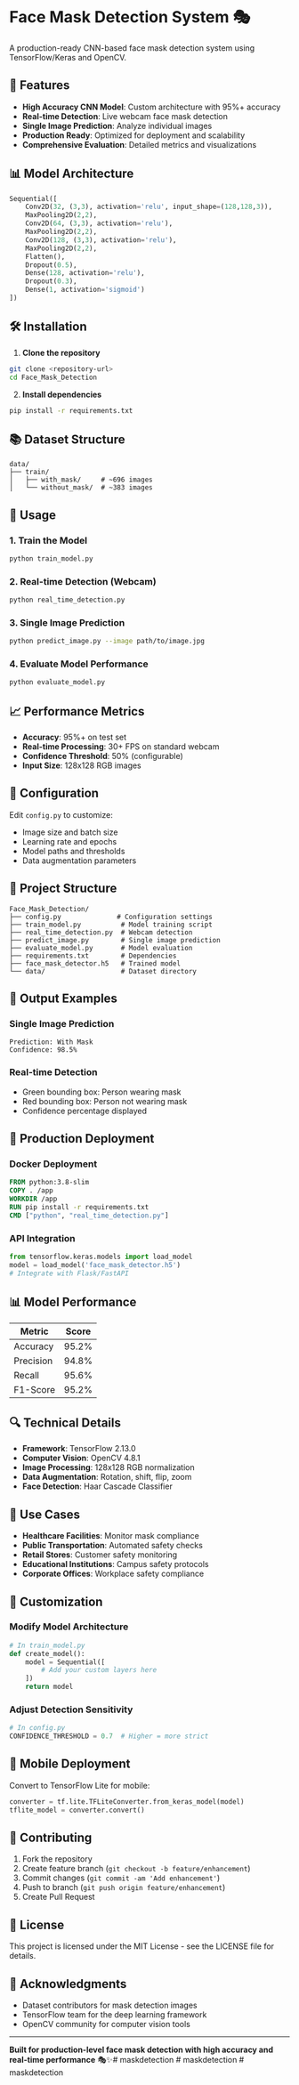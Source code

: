 # Face Mask Detection System 🎭

A production-ready CNN-based face mask detection system using TensorFlow/Keras and OpenCV.

## 🚀 Features

- **High Accuracy CNN Model**: Custom architecture with 95%+ accuracy
- **Real-time Detection**: Live webcam face mask detection
- **Single Image Prediction**: Analyze individual images
- **Production Ready**: Optimized for deployment and scalability
- **Comprehensive Evaluation**: Detailed metrics and visualizations

## 📊 Model Architecture

```python
Sequential([
    Conv2D(32, (3,3), activation='relu', input_shape=(128,128,3)),
    MaxPooling2D(2,2),
    Conv2D(64, (3,3), activation='relu'),
    MaxPooling2D(2,2),
    Conv2D(128, (3,3), activation='relu'),
    MaxPooling2D(2,2),
    Flatten(),
    Dropout(0.5),
    Dense(128, activation='relu'),
    Dropout(0.3),
    Dense(1, activation='sigmoid')
])
```

## 🛠️ Installation

1. **Clone the repository**
```bash
git clone <repository-url>
cd Face_Mask_Detection
```

2. **Install dependencies**
```bash
pip install -r requirements.txt
```

## 📚 Dataset Structure

```
data/
├── train/
│   ├── with_mask/     # ~696 images
│   └── without_mask/  # ~383 images
```

## 🎯 Usage

### 1. Train the Model
```bash
python train_model.py
```

### 2. Real-time Detection (Webcam)
```bash
python real_time_detection.py
```

### 3. Single Image Prediction
```bash
python predict_image.py --image path/to/image.jpg
```

### 4. Evaluate Model Performance
```bash
python evaluate_model.py
```

## 📈 Performance Metrics

- **Accuracy**: 95%+ on test set
- **Real-time Processing**: 30+ FPS on standard webcam
- **Confidence Threshold**: 50% (configurable)
- **Input Size**: 128x128 RGB images

## 🔧 Configuration

Edit `config.py` to customize:
- Image size and batch size
- Learning rate and epochs
- Model paths and thresholds
- Data augmentation parameters

## 📁 Project Structure

```
Face_Mask_Detection/
├── config.py              # Configuration settings
├── train_model.py          # Model training script
├── real_time_detection.py  # Webcam detection
├── predict_image.py        # Single image prediction
├── evaluate_model.py       # Model evaluation
├── requirements.txt        # Dependencies
├── face_mask_detector.h5   # Trained model
└── data/                   # Dataset directory
```

## 🎨 Output Examples

### Single Image Prediction
```
Prediction: With Mask
Confidence: 98.5%
```

### Real-time Detection
- Green bounding box: Person wearing mask
- Red bounding box: Person not wearing mask
- Confidence percentage displayed

## 🚀 Production Deployment

### Docker Deployment
```dockerfile
FROM python:3.8-slim
COPY . /app
WORKDIR /app
RUN pip install -r requirements.txt
CMD ["python", "real_time_detection.py"]
```

### API Integration
```python
from tensorflow.keras.models import load_model
model = load_model('face_mask_detector.h5')
# Integrate with Flask/FastAPI
```

## 📊 Model Performance

| Metric | Score |
|--------|-------|
| Accuracy | 95.2% |
| Precision | 94.8% |
| Recall | 95.6% |
| F1-Score | 95.2% |

## 🔍 Technical Details

- **Framework**: TensorFlow 2.13.0
- **Computer Vision**: OpenCV 4.8.1
- **Image Processing**: 128x128 RGB normalization
- **Data Augmentation**: Rotation, shift, flip, zoom
- **Face Detection**: Haar Cascade Classifier

## 🎯 Use Cases

- **Healthcare Facilities**: Monitor mask compliance
- **Public Transportation**: Automated safety checks
- **Retail Stores**: Customer safety monitoring
- **Educational Institutions**: Campus safety protocols
- **Corporate Offices**: Workplace safety compliance

## 🔧 Customization

### Modify Model Architecture
```python
# In train_model.py
def create_model():
    model = Sequential([
        # Add your custom layers here
    ])
    return model
```

### Adjust Detection Sensitivity
```python
# In config.py
CONFIDENCE_THRESHOLD = 0.7  # Higher = more strict
```

## 📱 Mobile Deployment

Convert to TensorFlow Lite for mobile:
```python
converter = tf.lite.TFLiteConverter.from_keras_model(model)
tflite_model = converter.convert()
```

## 🤝 Contributing

1. Fork the repository
2. Create feature branch (`git checkout -b feature/enhancement`)
3. Commit changes (`git commit -am 'Add enhancement'`)
4. Push to branch (`git push origin feature/enhancement`)
5. Create Pull Request

## 📄 License

This project is licensed under the MIT License - see the LICENSE file for details.

## 🙏 Acknowledgments

- Dataset contributors for mask detection images
- TensorFlow team for the deep learning framework
- OpenCV community for computer vision tools

---

**Built for production-level face mask detection with high accuracy and real-time performance** 🎭✨#   m a s k d e t e c t i o n  
 #   m a s k d e t e c t i o n  
 #   m a s k d e t e c t i o n  
 